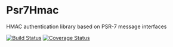 # Psr7Hmac
HMAC authentication library based on PSR-7 message interfaces

[![Build Status](https://travis-ci.org/1ma/Psr7Hmac.svg?branch=master)](https://travis-ci.org/1ma/Psr7Hmac)
[![Coverage Status](https://coveralls.io/repos/github/1ma/Psr7Hmac/badge.svg?branch=master)](https://coveralls.io/github/1ma/Psr7Hmac?branch=master&bust=1)
